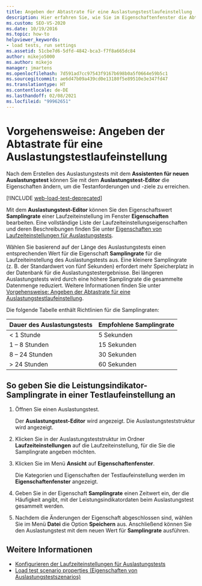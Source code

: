```yaml
---
title: Angeben der Abtastrate für eine Auslastungstestlaufeinstellung
description: Hier erfahren Sie, wie Sie im Eigenschaftenfenster die Abtastrate für den Wert einer Laufzeiteinstellung mithilfe des Auslastungstest-Editors bearbeiten.
ms.custom: SEO-VS-2020
ms.date: 10/19/2016
ms.topic: how-to
helpviewer_keywords:
- load tests, run settings
ms.assetid: 51cbe7d6-5dfd-4842-bca3-f7f8a665dc84
author: mikejo5000
ms.author: mikejo
manager: jmartens
ms.openlocfilehash: 7d591ad7cc97543f9167b698b0a5f0664e59b5c1
ms.sourcegitcommit: ae6d47b09a439cd0e13180f5e89510e3e347fd47
ms.translationtype: HT
ms.contentlocale: de-DE
ms.lasthandoff: 02/08/2021
ms.locfileid: "99962651"
---
```

# <a name="how-to-specify-the-sample-rate-for-a-load-test-run-setting"></a>Vorgehensweise: Angeben der Abtastrate für eine Auslastungstestlaufeinstellung

Nach dem Erstellen des Auslastungstests mit dem **Assistenten für neuen Auslastungstest** können Sie mit dem **Auslastungstest-Editor** die Eigenschaften ändern, um die Testanforderungen und -ziele zu erreichen.

[!INCLUDE [web-load-test-deprecated](includes/web-load-test-deprecated.md)]

Mit dem **Auslastungstest-Editor** können Sie den Eigenschaftswert **Samplingrate** einer Laufzeiteinstellung im Fenster **Eigenschaften** bearbeiten. Eine vollständige Liste der Laufzeiteinstellungseigenschaften und deren Beschreibungen finden Sie unter [Eigenschaften von Laufzeiteinstellungen für Auslastungstests](../test/load-test-run-settings-properties.md).

Wählen Sie basierend auf der Länge des Auslastungstests einen entsprechenden Wert für die Eigenschaft **Samplingrate** für die Laufzeiteinstellung des Auslastungstests aus. Eine kleinere Samplingrate (z. B. der Standardwert von fünf Sekunden) erfordert mehr Speicherplatz in der Datenbank für die Auslastungstestergebnisse. Bei längeren Auslastungstests wird durch eine höhere Samplingrate die gesammelte Datenmenge reduziert. Weitere Informationen finden Sie unter [Vorgehensweise: Angeben der Abtastrate für eine Auslastungstestlaufeinstellung](../test/how-to-specify-the-sample-rate-for-a-load-test.md).

Die folgende Tabelle enthält Richtlinien für die Samplingraten:

|Dauer des Auslastungstests|Empfohlene Samplingrate|
|-|-----------------------------|
|\< 1 Stunde|5 Sekunden|
|1 – 8 Stunden|15 Sekunden|
|8 – 24 Stunden|30 Sekunden|
|> 24 Stunden|60 Sekunden|

## <a name="to-specify-performance-counter-sampling-rate-in-a-run-setting"></a>So geben Sie die Leistungsindikator-Samplingrate in einer Testlaufeinstellung an

1. Öffnen Sie einen Auslastungstest.

     Der **Auslastungstest-Editor** wird angezeigt. Die Auslastungsteststruktur wird angezeigt.

2. Klicken Sie in der Auslastungsteststruktur im Ordner **Laufzeiteinstellungen** auf die Laufzeiteinstellung, für die Sie die Samplingrate angeben möchten.

3. Klicken Sie im Menü **Ansicht** auf **Eigenschaftenfenster**.

     Die Kategorien und Eigenschaften der Testlaufeinstellung werden im **Eigenschaftenfenster** angezeigt.

4. Geben Sie in der Eigenschaft **Samplingrate** einen Zeitwert ein, der die Häufigkeit angibt, mit der Leistungsindikatordaten beim Auslastungstest gesammelt werden.

5. Nachdem die Änderungen der Eigenschaft abgeschlossen sind, wählen Sie im Menü **Datei** die Option **Speichern** aus. Anschließend können Sie den Auslastungstest mit dem neuen Wert für **Samplingrate** ausführen.

## <a name="see-also"></a>Weitere Informationen

- [Konfigurieren der Laufzeiteinstellungen für Auslastungstests](../test/configure-load-test-run-settings.md)
- [Load test scenario properties (Eigenschaften von Auslastungstestszenarios)](../test/load-test-scenario-properties.md)
